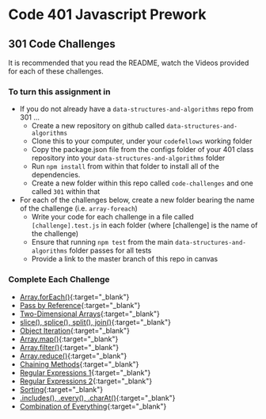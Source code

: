 # Code 401 Javascript Prework

## 301 Code Challenges

It is recommended that you read the README, watch the Videos provided for each of these challenges.

### To turn this assignment in

- If you do not already have a `data-structures-and-algorithms` repo from 301 ...
  - Create a new repository on github called `data-structures-and-algorithms`
  - Clone this to your computer, under your `codefellows` working folder
  - Copy the package.json file from the configs folder of your 401 class repository into your `data-structures-and-algorithms` folder
  - Run `npm install` from within that folder to install all of the dependencies.
  - Create a new folder within this repo called `code-challenges` and one called `301` within that
- For each of the challenges below, create a new folder bearing the name of the challenge (i.e. `array-foreach`)
  - Write your code for each challenge in a file called `[challenge].test.js` in each folder (where [challenge] is the name of the challenge)
  - Ensure that running `npm test` from the main `data-structures-and-algorithms` folder  passes for all tests
  - Provide a link to the master branch of this repo in canvas

### Complete Each Challenge

- [Array.forEach()](https://codefellows.github.io/code-301-guide/curriculum/01-smacss-media-queries/challenges/ASSIGNMENT){:target="_blank"}
- [Pass by Reference](https://codefellows.github.io/code-301-guide/curriculum/02-jquery-selectors-events/challenges/ASSIGNMENT){:target="_blank"}
- [Two-Dimensional Arrays](https://codefellows.github.io/code-301-guide/curriculum/12-components-forms/challenges/ASSIGNMENT){:target="_blank"}
- [slice(), splice(), split(), join()](https://codefellows.github.io/code-301-guide/curriculum/05-deployment/challenges/ASSIGNMENT){:target="_blank"}
- [Object Iteration](https://codefellows.github.io/code-301-guide/curriculum/06-node-express-apis/challenges/ASSIGNMENT){:target="_blank"}
- [Array.map()](https://codefellows.github.io/code-301-guide/curriculum/07-apis-continued/challenges/ASSIGNMENT){:target="_blank"}
- [Array.filter()](https://codefellows.github.io/code-301-guide/curriculum/08-sql-postgres/challenges/ASSIGNMENT){:target="_blank"}
- [Array.reduce()](https://codefellows.github.io/code-301-guide/curriculum/09-cache-invalidation/challenges/ASSIGNMENT){:target="_blank"}
- [Chaining Methods](https://codefellows.github.io/code-301-guide/curriculum/10-call-stack/challenges/ASSIGNMENT){:target="_blank"}
- [Regular Expressions 1](https://codefellows.github.io/code-301-guide/curriculum/04-RWD-RegEx/challenges/ASSIGNMENT){:target="_blank"}
- [Regular Expressions 2](https://codefellows.github.io/code-301-guide/curriculum/11-ejs/challenges/ASSIGNMENT){:target="_blank"}
- [Sorting](https://codefellows.github.io/code-301-guide/curriculum/03-flexbox-templating/challenges/ASSIGNMENT){:target="_blank"}
- [.includes(), .every(), .charAt()](https://codefellows.github.io/code-301-guide/curriculum/13-update-delete/challenges/ASSIGNMENT){:target="_blank"}
- [Combination of Everything](https://codefellows.github.io/code-301-guide/curriculum/14-normalization/challenges/ASSIGNMENT){:target="_blank"}
